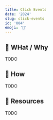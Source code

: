 ```yaml
---
title: Click Events
date: '2024'
slug: click-events
id: '004'
emoji: '📐'
---
```


## 🚧 WHat / Why

TODO

## 🚧 How

TODO

## 🚧 Resources

TODO
